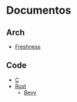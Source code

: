 # Documentos

## Arch

- [Freshness](arch/freshness.md)

## Code

- [C](code/c.md)
- [Rust](code/rust.md)
  - [Bevy](code/bevy.md)
